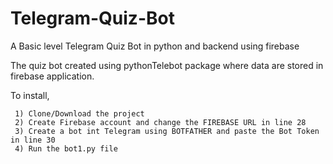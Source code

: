 # Telegram-Quiz-Bot
A Basic level Telegram Quiz Bot in python and backend using firebase


The quiz bot created using pythonTelebot package where data are stored in firebase application.

To install,
     
     1) Clone/Download the project
     2) Create Firebase account and change the FIREBASE URL in line 28
     3) Create a bot int Telegram using BOTFATHER and paste the Bot Token in line 30
     4) Run the bot1.py file
     

